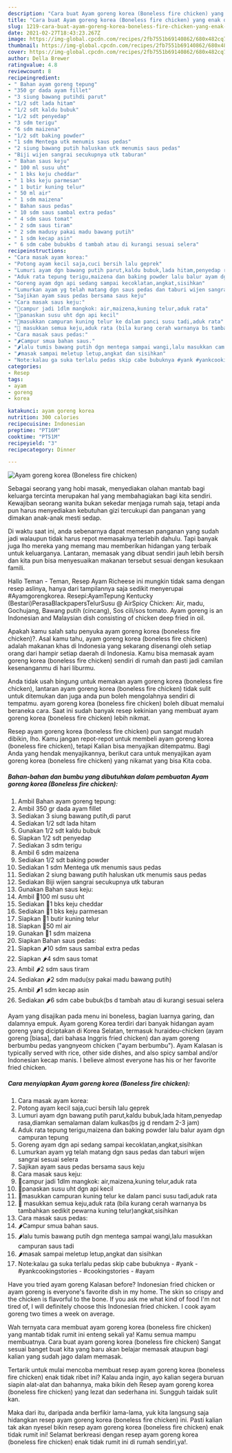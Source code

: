 ```yaml
---
description: "Cara buat Ayam goreng korea (Boneless fire chicken) yang enak dan Mudah Dibuat"
title: "Cara buat Ayam goreng korea (Boneless fire chicken) yang enak dan Mudah Dibuat"
slug: 1219-cara-buat-ayam-goreng-korea-boneless-fire-chicken-yang-enak-dan-mudah-dibuat
date: 2021-02-27T18:43:23.267Z
image: https://img-global.cpcdn.com/recipes/2fb7551b69140862/680x482cq70/ayam-goreng-korea-boneless-fire-chicken-foto-resep-utama.jpg
thumbnail: https://img-global.cpcdn.com/recipes/2fb7551b69140862/680x482cq70/ayam-goreng-korea-boneless-fire-chicken-foto-resep-utama.jpg
cover: https://img-global.cpcdn.com/recipes/2fb7551b69140862/680x482cq70/ayam-goreng-korea-boneless-fire-chicken-foto-resep-utama.jpg
author: Della Brewer
ratingvalue: 4.8
reviewcount: 8
recipeingredient:
- " Bahan ayam goreng tepung"
- "350 gr dada ayam fillet"
- "3 siung bawang putihdi parut"
- "1/2 sdt lada hitam"
- "1/2 sdt kaldu bubuk"
- "1/2 sdt penyedap"
- "3 sdm terigu"
- "6 sdm maizena"
- "1/2 sdt baking powder"
- "1 sdm Mentega utk menumis saus pedas"
- "2 siung bawang putih haluskan utk menumis saus pedas"
- "Biji wijen sangrai secukupnya utk taburan"
- " Bahan saus keju"
- " 100 ml susu uht"
- " 1 bks keju cheddar"
- " 1 bks keju parmesan"
- " 1 butir kuning telur"
- " 50 ml air"
- " 1 sdm maizena"
- " Bahan saus pedas"
- " 10 sdm saus sambal extra pedas"
- " 4 sdm saus tomat"
- " 2 sdm saus tiram"
- " 2 sdm madusy pakai madu bawang putih"
- " 1 sdm kecap asin"
- " 6 sdm cabe bubukbs d tambah atau di kurangi sesuai selera"
recipeinstructions:
- "Cara masak ayam korea:"
- "Potong ayam kecil saja,cuci bersih lalu geprek"
- "Lumuri ayam dgn bawang putih parut,kaldu bubuk,lada hitam,penyedap rasa,diamkan semalaman dalam kulkas(bs jg d rendam 2-3 jam)"
- "Aduk rata tepung terigu,maizena dan baking powder lalu balur ayam dgn campuran tepung"
- "Goreng ayam dgn api sedang sampai kecoklatan,angkat,sisihkan"
- "Lumurkan ayam yg telah matang dgn saus pedas dan taburi wijen sangrai sesuai selera"
- "Sajikan ayam saus pedas bersama saus keju"
- "Cara masak saus keju:"
- "🧀campur jadi 1dlm mangkok: air,maizena,kuning telur,aduk rata"
- "🧀panaskan susu uht dgn api kecil"
- "🧀masukkan campuran kuning telur ke dalam panci susu tadi,aduk rata"
- "🧀 masukkan semua keju,aduk rata (bila kurang cerah warnanya bs tambahkan sedikit pewarna kuning telur)angkat,sisihkan"
- "Cara masak saus pedas:"
- "🌶️Campur smua bahan saus."
- "🌶️lalu tumis bawang putih dgn mentega sampai wangi,lalu masukkan campuran saus tadi"
- "🌶️masak sampai meletup letup,angkat dan sisihkan"
- "Note:kalau ga suka terlalu pedas skip cabe bubuknya #yank #yankcookingstories #cookingstories #ayam"
categories:
- Resep
tags:
- ayam
- goreng
- korea

katakunci: ayam goreng korea 
nutrition: 300 calories
recipecuisine: Indonesian
preptime: "PT16M"
cooktime: "PT51M"
recipeyield: "3"
recipecategory: Dinner

---
```



![Ayam goreng korea (Boneless fire chicken)](https://img-global.cpcdn.com/recipes/2fb7551b69140862/680x482cq70/ayam-goreng-korea-boneless-fire-chicken-foto-resep-utama.jpg)

Sebagai seorang yang hobi masak, menyediakan olahan mantab bagi keluarga tercinta merupakan hal yang membahagiakan bagi kita sendiri. Kewajiban seorang  wanita bukan sekedar menjaga rumah saja, tetapi anda pun harus menyediakan kebutuhan gizi tercukupi dan panganan yang dimakan anak-anak mesti sedap.

Di waktu  saat ini, anda sebenarnya dapat memesan panganan yang sudah jadi walaupun tidak harus repot memasaknya terlebih dahulu. Tapi banyak juga lho mereka yang memang mau memberikan hidangan yang terbaik untuk keluarganya. Lantaran, memasak yang dibuat sendiri jauh lebih bersih dan kita pun bisa menyesuaikan makanan tersebut sesuai dengan kesukaan famili. 

Hallo Teman - Teman, Resep Ayam Richeese ini mungkin tidak sama dengan resep aslinya, hanya dari tampilannya saja sedikit menyerupai #Ayamgorengkorea. Resepi:AyamTepung Kentucky (Bestari)PerasaBlackpapersTelurSusu @ AirSpicy Chicken: Air, madu, Gochujang, Bawang putih (cincang), Sos cili/sos tomato. Ayam goreng is an Indonesian and Malaysian dish consisting of chicken deep fried in oil.

Apakah kamu salah satu penyuka ayam goreng korea (boneless fire chicken)?. Asal kamu tahu, ayam goreng korea (boneless fire chicken) adalah makanan khas di Indonesia yang sekarang disenangi oleh setiap orang dari hampir setiap daerah di Indonesia. Kamu bisa memasak ayam goreng korea (boneless fire chicken) sendiri di rumah dan pasti jadi camilan kesenanganmu di hari liburmu.

Anda tidak usah bingung untuk memakan ayam goreng korea (boneless fire chicken), lantaran ayam goreng korea (boneless fire chicken) tidak sulit untuk ditemukan dan juga anda pun boleh mengolahnya sendiri di tempatmu. ayam goreng korea (boneless fire chicken) boleh dibuat memalui beraneka cara. Saat ini sudah banyak resep kekinian yang membuat ayam goreng korea (boneless fire chicken) lebih nikmat.

Resep ayam goreng korea (boneless fire chicken) pun sangat mudah dibikin, lho. Kamu jangan repot-repot untuk membeli ayam goreng korea (boneless fire chicken), tetapi Kalian bisa menyajikan ditempatmu. Bagi Anda yang hendak menyajikannya, berikut cara untuk menyajikan ayam goreng korea (boneless fire chicken) yang nikamat yang bisa Kita coba.

<!--inarticleads1-->

##### Bahan-bahan dan bumbu yang dibutuhkan dalam pembuatan Ayam goreng korea (Boneless fire chicken):

1. Ambil  Bahan ayam goreng tepung:
1. Ambil 350 gr dada ayam fillet
1. Sediakan 3 siung bawang putih,di parut
1. Sediakan 1/2 sdt lada hitam
1. Gunakan 1/2 sdt kaldu bubuk
1. Siapkan 1/2 sdt penyedap
1. Sediakan 3 sdm terigu
1. Ambil 6 sdm maizena
1. Sediakan 1/2 sdt baking powder
1. Sediakan 1 sdm Mentega utk menumis saus pedas
1. Sediakan 2 siung bawang putih haluskan utk menumis saus pedas
1. Sediakan Biji wijen sangrai secukupnya utk taburan
1. Gunakan  Bahan saus keju:
1. Ambil  🧀100 ml susu uht
1. Sediakan  🧀1 bks keju cheddar
1. Sediakan  🧀1 bks keju parmesan
1. Siapkan  🧀1 butir kuning telur
1. Siapkan  🧀50 ml air
1. Gunakan  🧀1 sdm maizena
1. Siapkan  Bahan saus pedas:
1. Siapkan  🌶️10 sdm saus sambal extra pedas
1. Siapkan  🌶️4 sdm saus tomat
1. Ambil  🌶️2 sdm saus tiram
1. Sediakan  🌶️2 sdm madu(sy pakai madu bawang putih)
1. Ambil  🌶️1 sdm kecap asin
1. Sediakan  🌶️6 sdm cabe bubuk(bs d tambah atau di kurangi sesuai selera


Ayam yang disajikan pada menu ini boneless, bagian luarnya garing, dan dalamnya empuk. Ayam goreng Korea terdiri dari banyak hidangan ayam goreng yang diciptakan di Korea Selatan, termasuk huraideu-chicken (ayam goreng [biasa], dari bahasa Inggris fried chicken) dan ayam goreng berbumbu pedas yangnyeom chicken (&#34;ayam berbumbu&#34;). Ayam Kalasan is typically served with rice, other side dishes, and also spicy sambal and/or Indonesian kecap manis. I believe almost everyone has his or her favorite fried chicken. 

<!--inarticleads2-->

##### Cara menyiapkan Ayam goreng korea (Boneless fire chicken):

1. Cara masak ayam korea:
1. Potong ayam kecil saja,cuci bersih lalu geprek
1. Lumuri ayam dgn bawang putih parut,kaldu bubuk,lada hitam,penyedap rasa,diamkan semalaman dalam kulkas(bs jg d rendam 2-3 jam)
1. Aduk rata tepung terigu,maizena dan baking powder lalu balur ayam dgn campuran tepung
1. Goreng ayam dgn api sedang sampai kecoklatan,angkat,sisihkan
1. Lumurkan ayam yg telah matang dgn saus pedas dan taburi wijen sangrai sesuai selera
1. Sajikan ayam saus pedas bersama saus keju
1. Cara masak saus keju:
1. 🧀campur jadi 1dlm mangkok: air,maizena,kuning telur,aduk rata
1. 🧀panaskan susu uht dgn api kecil
1. 🧀masukkan campuran kuning telur ke dalam panci susu tadi,aduk rata
1. 🧀 masukkan semua keju,aduk rata (bila kurang cerah warnanya bs tambahkan sedikit pewarna kuning telur)angkat,sisihkan
1. Cara masak saus pedas:
1. 🌶️Campur smua bahan saus.
1. 🌶️lalu tumis bawang putih dgn mentega sampai wangi,lalu masukkan campuran saus tadi
1. 🌶️masak sampai meletup letup,angkat dan sisihkan
1. Note:kalau ga suka terlalu pedas skip cabe bubuknya - #yank - #yankcookingstories - #cookingstories - #ayam


Have you tried ayam goreng Kalasan before? Indonesian fried chicken or ayam goreng is everyone&#39;s favorite dish in my home. The skin so crispy and the chicken is flavorful to the bone. If you ask me what kind of food I&#39;m not tired of, I will definitely choose this Indonesian fried chicken. I cook ayam goreng two times a week on average. 

Wah ternyata cara membuat ayam goreng korea (boneless fire chicken) yang mantab tidak rumit ini enteng sekali ya! Kamu semua mampu membuatnya. Cara buat ayam goreng korea (boneless fire chicken) Sangat sesuai banget buat kita yang baru akan belajar memasak ataupun bagi kalian yang sudah jago dalam memasak.

Tertarik untuk mulai mencoba membuat resep ayam goreng korea (boneless fire chicken) enak tidak ribet ini? Kalau anda ingin, ayo kalian segera buruan siapin alat-alat dan bahannya, maka bikin deh Resep ayam goreng korea (boneless fire chicken) yang lezat dan sederhana ini. Sungguh taidak sulit kan. 

Maka dari itu, daripada anda berfikir lama-lama, yuk kita langsung saja hidangkan resep ayam goreng korea (boneless fire chicken) ini. Pasti kalian tak akan nyesel bikin resep ayam goreng korea (boneless fire chicken) enak tidak rumit ini! Selamat berkreasi dengan resep ayam goreng korea (boneless fire chicken) enak tidak rumit ini di rumah sendiri,ya!.


